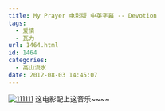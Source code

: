 ```yaml
---
title: My Prayer 电影版 中英字幕 -- Devotion
tags:
  - 爱情
  - 瓦力
url: 1464.html
id: 1464
categories:
  - 高山流水
date: 2012-08-03 14:45:07
---
```


[![](http://www.ccc5.cc/wp-content/uploads/2012/08/111111-300x264.png "111111")](http://www.ccc5.cc/wp-content/uploads/2012/08/111111.png) 这电影配上这音乐~~~~